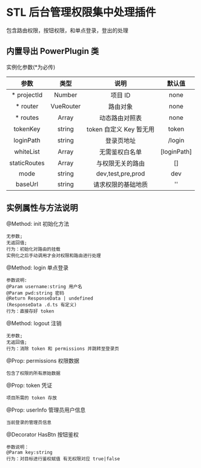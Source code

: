<!--
 * @Description:
 * @Version: 0.1
 * @Author: EveChee
 * @Date: 2020-07-27 16:37:23
 * @LastEditTime: 2020-07-29 10:35:50
-->

# STL 后台管理权限集中处理插件

包含路由权限，按钮权限，和单点登录，登出的处理

## 内置导出 PowerPlugin 类

实例化参数(\*为必传)

|     参数     |        类型         |          说明           |   默认值    |
| :----------: | :-----------------: | :---------------------: | :---------: |
| \* projectId |       Number        |         项目 ID         |    none     |
|  \* router   |      VueRouter      |        路由对象         |    none     |
|  \* routes   | Array<RouterConfig> |     动态路由对照表      |    none     |
|   tokenKey   |       string        | token 自定义 Key 暂无用 |    token    |
|  loginPath   |       string        |       登录页地址        |   /login    |
|  whiteList   |    Array<string>    |     无需鉴权白名单      | [loginPath] |
| staticRoutes | Array<RouterConfig> |    与权限无关的路由     |     []      |
|     mode     |       string        |    dev,test,pre,prod    |     dev     |
|     baseUrl     |       string        |    请求权限的基础地质    |     ''     |

## 实例属性与方法说明

@Method: init 初始化方法

```
无参数;
无返回值;
行为：初始化对路由的挂载
实例化之后手动调用才会对权限和路由进行处理
```

@Method: login 单点登录

```
参数说明:
@Param username:string 用户名
@Param pwd:string 密码
@Return ResponseData | undefined
(ResponseData .d.ts 有定义)
行为：直接存好 token
```

@Method: logout 注销

```
无参数;
无返回值;
行为：消除 token 和 permissions 并跳转至登录页
```

@Prop: permissions 权限数据

```
包含了权限的所有原始数据
```

@Prop: token 凭证

```
项目所需的 token 存放
```

@Prop: userInfo 管理员用户信息

```
当前登录的管理员信息
```

@Decorator HasBtn 按钮鉴权

```
参数说明：
@Param key:string
行为：对目标进行鉴权赋值 有无权限对应 true|false
```
